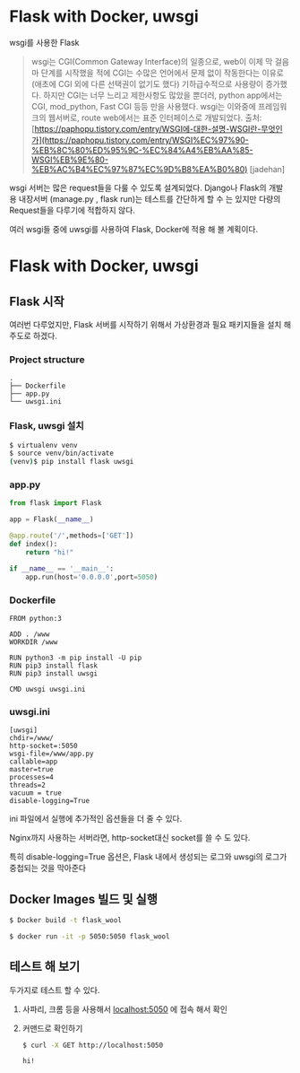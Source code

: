# Flask with Docker, uwsgi

wsgi를 사용한 Flask

> wsgi는 CGI(Common Gateway Interface)의 일종으로, web이 이제 막 걸음마 단계를 시작했을 적에 CGI는 수많은 언어에서 문제 없이 작동한다는 이유로(애초에 CGI 외에 다른 선택권이 없기도 했다) 기하급수적으로 사용량이 증가했다. 하지만 CGI는 너무 느리고 제한사항도 많았을 뿐더러, python app에서는 CGI, mod_python, Fast CGI 등등 만을 사용했다. wsgi는 이와중에 프레임워크의 웹서버로, route web에서는 표준 인터페이스로 개발되었다.
출처: [https://paphopu.tistory.com/entry/WSGI에-대한-설명-WSGI란-무엇인가](https://paphopu.tistory.com/entry/WSGI%EC%97%90-%EB%8C%80%ED%95%9C-%EC%84%A4%EB%AA%85-WSGI%EB%9E%80-%EB%AC%B4%EC%97%87%EC%9D%B8%EA%B0%80) [jadehan]

wsgi 서버는 많은 request들을 다룰 수 있도록 설계되었다. Django나 Flask의 개발 용 내장서버 (manage.py , flask run)는 테스트를 간단하게 할 수 는 있지만 다량의 Request들을 다루기에 적합하지 않다.

여러 wsgi들 중에 uwsgi를 사용하여 Flask, Docker에 적용 해 볼 계획이다.

# Flask with Docker, uwsgi

## Flask 시작

여러번 다루었지만, Flask 서버를 시작하기 위해서 가상환경과 필요 패키지들을 설치 해 주도로 하겠다.

### Project structure

```
.
├── Dockerfile
├── app.py
└── uwsgi.ini
```

### Flask, uwsgi 설치

```bash
$ virtualenv venv
$ source venv/bin/activate
(venv)$ pip install flask uwsgi
```

### app.py

```python
from flask import Flask

app = Flask(__name__)

@app.route('/',methods=['GET'])
def index():
	return "hi!"

if __name__ == '__main__':
	app.run(host='0.0.0.0',port=5050)
```

### Dockerfile

```docker
FROM python:3

ADD . /www
WORKDIR /www

RUN python3 -m pip install -U pip
RUN pip3 install flask
RUN pip3 install uwsgi

CMD uwsgi uwsgi.ini
```

### uwsgi.ini

```
[uwsgi]
chdir=/www/
http-socket=:5050
wsgi-file=/www/app.py
callable=app
master=true
processes=4
threads=2
vacuum = true
disable-logging=True
```

ini 파일에서 실행에 추가적인 옵션들을 더 줄 수 있다.

Nginx까지 사용하는 서버라면, http-socket대신 socket를 쓸 수 도 있다.

특히 disable-logging=True 옵션은, Flask 내에서 생성되는 로그와 uwsgi의 로그가 중첩되는 것을 막아준다

## Docker Images 빌드 및 실행

```bash
$ Docker build -t flask_wool

$ docker run -it -p 5050:5050 flask_wool
```

## 테스트 해 보기

두가지로 테스트 할 수 있다.

1. 사파리, 크롬 등을 사용해서  [localhost:5050](http://localhost:5050) 에 접속 해서 확인
2. 커맨드로 확인하기

    ```bash
    $ curl -X GET http://localhost:5050

    hi!
    ```